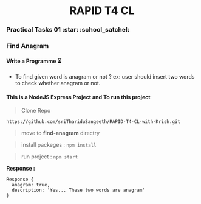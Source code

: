 <h1 align="center">RAPID T4 CL</h1>
<h3>Practical Tasks 01 :star: :school_satchel: </h3> 

### Find Anagram

#### Write a Programme :hourglass_flowing_sand:
- To find given word is anagram or not ?
	ex: user should insert two words to check whether anagram or not.

#### This is a NodeJS Express Project and To run this project

> Clone Repo 
````
https://github.com/sriThariduSangeeth/RAPID-T4-CL-with-Krish.git
````
> move to **find-anagram** directry

> install packeges :
	````
	npm install
	````
	
> run project :
	````
	npm start
	````

**Response :**
````
Response {
  anagram: true,
  description: 'Yes... These two words are anagram'
}

````
